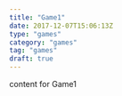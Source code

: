 ```yaml
---
title: "Game1"
date: 2017-12-07T15:06:13Z
type: "games"
category: "games"
tag: "games"
draft: true
---
```


content for Game1
